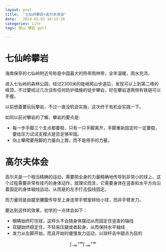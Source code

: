 ```yaml
---
layout: post
title:  "七仙岭攀岩+高尔夫体会"
date:   2014-02-02 10:15:26
categories: Life
tags: 爬山 攀岩 golf

---
```


# 七仙岭攀岩

海南保亭的七仙岭附近号称是中国最大的热带雨林带，全年温暖，雨水充沛。

进入七仙岭的森林公园，经过2300米的陡峭爬山步道后，发现可以上到第二峰的峰顶，不过要经过几次没有任何防护措施的徒步攀岩，好在攀岩道两侧有铁链可以手握。

以前想着要玩玩攀岩，不过一直没机会实施，这次终于有机会实践一下。

如同以前对攀岩的了解，攀岩的要点是:

- 每一步手脚三个支点都要稳，只有一只手脚离开，手脚重新固定时一定要稳，要给压力试试支撑点是否足够牢固。
- 向上攀爬要用脚的力量向上蹬，而不是用手的力量。

# 高尔夫体会

高尔夫是一个相当精确的运动，需要把全身的力量精确地传导到非常小的球上，这个过程需要非常有技巧的身体动作，就理论而言，它需要身体在竖直和水平方向沿着固定的身体轴线运动，从而是的左手打击弧线固定。

而力量则是由腿至腰腹传导至上身连带手臂旋转给小球，而非手臂发力。

要达到这样的效果，初学的一点体会如下：

- 眼睛始终盯住球，这样头不会随身体摆动从而固定住竖直的轴线
- 双腿始终稳定住，不轻易压腿或者起身，从而保持水平轴线
- 发力从左脚开始，而且开始时缓慢发力运动，以球杆击中甜点为目的


$$\int ^{+\infty }_{-\infty }\int ^{+\infty }_{-\infty }$$